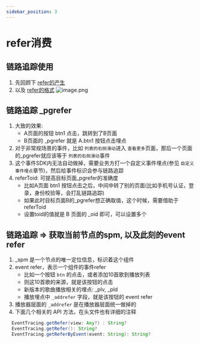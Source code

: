 ```yaml
---
sidebar_position: 3
---
```

# refer消费

## 链路追踪使用
1. 先回顾下 [refer的产生](./Produce.md)
2. 以及 [refer的格式](./Format.md)
![image.png](https://p6.music.126.net/obj/wonDlsKUwrLClGjCm8Kx/24468699390/ae0a/d3e8/3679/3eb107122986550c474a33d5a532dff2.png)

## 链路追踪 _pgrefer

1. 大致的效果:
   - A页面的按钮 btn1 点击，跳转到了B页面
   - B页面的 _pgrefer 就是 A.btn1 按钮点击埋点
2. 对于非常规场景的事件，比如 `列表的右侧滑动`进入 `查看更多`页面，那后一个页面的_pgrefer就应该等于 `列表的右侧滑动`事件
3. 这个事件SDK内无法自动做掉，需要业务方打一个自定义事件埋点(参见 `自定义事件埋点`章节)，然后给事件标识会参与链路追踪
4. referToid: 可提高目标页面_pgrefer的准确度
   - 比如A页面 btn1 按钮点击之后，中间中转了别的页面(比如手机号认证，登录，身份校验等，会打乱链路追踪)
   - 如果此时目标页面B的_pgrefer想正确取值，这个时候，需要借助于 referToid
   - 设置toid的值就是 B 页面的 _oid 即可，可以设置多个

## 链路追踪 => 获取当前节点的spm, 以及此刻的event refer

1. _spm 是一个节点的唯一定位信息，标识着这个组件
2. event refer，表示一个组件的事件refer
   - 比如一个按钮 `btn` 的点击，或者添加10首歌到播放列表
   - 则这10首歌的来源，就是该按钮的点击
   - 新版本的歌曲播放相关的埋点: _plv, _pld
   - 播放埋点中 `_addrefer` 字段，就是该按钮的 event refer
3. 播放器层面的 `_addrefer` 是在播放器层面统一做掉的
4. 下面几个相关的 API 方法，在头文件也有详细的注释

```java
  EventTracing.getRefer(view: Any?) : String?
  EventTracing.getRefer(): String?
  EventTracing.getReferByEvent(event: String): String?
```


